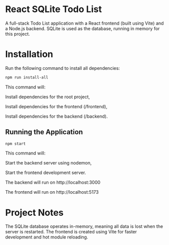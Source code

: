 # React SQLite Todo List

A full-stack Todo List application with a React frontend (built using Vite) and a Node.js backend. SQLite is used as the database, running in memory for this project.

# Installation

Run the following command to install all dependencies:

```bash
npm run install-all
```

This command will:

Install dependencies for the root project,

Install dependencies for the frontend (/frontend),

Install dependencies for the backend (/backend).

## Running the Application

```bash
npm start
```

This command will:

Start the backend server using nodemon,

Start the frontend development server.

The backend will run on http://localhost:3000

The frontend will run on http://localhost:5173

# Project Notes

The SQLite database operates in-memory, meaning all data is lost when the server is restarted.
The frontend is created using Vite for faster development and hot module reloading.
